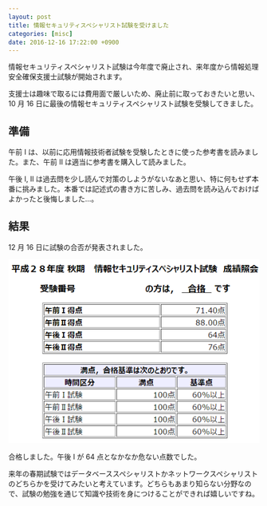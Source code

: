```yaml
---
layout: post
title: 情報セキュリティスペシャリスト試験を受けました
categories: [misc]
date: 2016-12-16 17:22:00 +0900
---
```


情報セキュリティスペシャリスト試験は今年度で廃止され、来年度から情報処理安全確保支援士試験が開始されます。

支援士は趣味で取るには費用面で厳しいため、廃止前に取っておきたいと思い、10 月 16 日に最後の情報セキュリティスペシャリスト試験を受験してきました。

## 準備
午前 I は、以前に応用情報技術者試験を受験したときに使った参考書を読みました。また、午前 II は適当に参考書を購入して読みました。

午後 I, II は過去問を少し読んで対策のしようがないなあと思い、特に何もせず本番に挑みました。本番では記述式の書き方に苦しみ、過去問を読み込んでおけばよかったと後悔しました…。

## 結果
12 月 16 日に試験の合否が発表されました。

[![結果](../images/2016-12-16_1.png)](../images/2016-12-16_1.png)

合格しました。午後 I が 64 点となかなか危ない点数でした。

来年の春期試験ではデータベーススペシャリストかネットワークスペシャリストのどちらかを受けてみたいと考えています。どちらもあまり知らない分野なので、試験の勉強を通じて知識や技術を身につけることができれば嬉しいですね。
